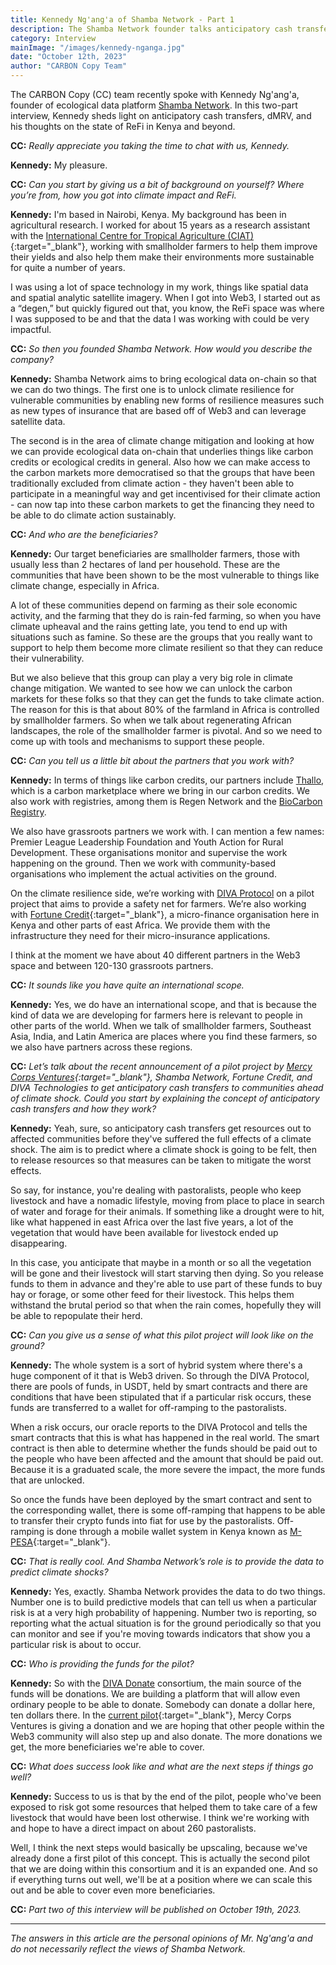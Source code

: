 ```yaml
---
title: Kennedy Ng'ang'a of Shamba Network - Part 1
description: The Shamba Network founder talks anticipatory cash transfers, ecological data, and a new pilot project.
category: Interview
mainImage: "/images/kennedy-nganga.jpg"
date: "October 12th, 2023"
author: "CARBON Copy Team"
---
```


The CARBON Copy (CC) team recently spoke with Kennedy Ng'ang'a, founder of ecological data platform [Shamba Network](/project/shamba-network). In this two-part interview, Kennedy sheds light on anticipatory cash transfers, dMRV, and his thoughts on the state of ReFi in Kenya and beyond.

**CC:** *Really appreciate you taking the time to chat with us, Kennedy.*

**Kennedy:** My pleasure.

**CC:** *Can you start by giving us a bit of background on yourself? Where you’re from, how you got into climate impact and ReFi.*

**Kennedy:** I'm based in Nairobi, Kenya. My background has been in agricultural research. I worked for about 15 years as a research assistant with the [International Centre for Tropical Agriculture (CIAT)](https://csa-msp.kilimo.go.ke/international-centre-for-tropical-agriculture-ciat/){:target="_blank"}, working with smallholder farmers to help them improve their yields and also help them make their environments more sustainable for quite a number of years.

I was using a lot of space technology in my work, things like spatial data and spatial analytic satellite imagery. When I got into Web3, I started out as a “degen,” but quickly figured out that, you know, the ReFi space was where I was supposed to be and that the data I was working with could be very impactful.

**CC:** *So then you founded Shamba Network. How would you describe the company?*

**Kennedy:** Shamba Network aims to bring ecological data on-chain so that we can do two things. The first one is to unlock climate resilience for vulnerable communities by enabling new forms of resilience measures such as new types of insurance that are based off of Web3 and can leverage satellite data.

The second is in the area of climate change mitigation and looking at how we can provide ecological data on-chain that underlies things like carbon credits or ecological credits in general. Also how we can make access to the carbon markets more democratised so that the groups that have been traditionally excluded from climate action -  they haven't been able to participate in a meaningful way and get incentivised for their climate action - can now tap into these carbon markets to get the financing they need to be able to do climate action sustainably.

**CC:** *And who are the beneficiaries?*

**Kennedy:** Our target beneficiaries are smallholder farmers, those with usually less than 2 hectares of land per household. These are the communities that have been shown to be the most vulnerable to things like climate change, especially in Africa.

A lot of these communities depend on farming as their sole economic activity, and the farming that they do is rain-fed farming, so when you have climate upheaval and the rains getting late, you tend to end up with situations such as famine. So these are the groups that you really want to support to help them become more climate resilient so that they can reduce their vulnerability.

But we also believe that this group can play a very big role in climate change mitigation. We wanted to see how we can unlock the carbon markets for these folks so that they can get the funds to take climate action. The reason for this is that about 80% of the farmland in Africa is controlled by smallholder farmers. So when we talk about regenerating African landscapes, the role of the smallholder farmer is pivotal. And so we need to come up with tools and mechanisms to support these people.

**CC:** *Can you tell us a little bit about the partners that you work with?*

**Kennedy:** In terms of things like carbon credits, our partners include [Thallo](/project/thallo), which is a carbon marketplace where we bring in our carbon credits. We also work with registries, among them is Regen Network and the [BioCarbon Registry](/project/biocarbon-registry).

We also have grassroots partners we work with. I can mention a few names: Premier League Leadership Foundation and Youth Action for Rural Development. These organisations monitor and supervise the work happening on the ground. Then we work with community-based organisations who implement the actual activities on the ground.

On the climate resilience side, we’re working with [DIVA Protocol](/project/diva-protocol) on a pilot project that aims to provide a safety net for farmers. We’re also working with [Fortune Credit](https://fortunecredit.co.ke/){:target="_blank"}, a micro-finance organisation here in Kenya and other parts of east Africa. We provide them with the infrastructure they need for their micro-insurance applications.

I think at the moment we have about 40 different partners in the Web3 space and between 120-130 grassroots partners.

**CC:** *It sounds like you have quite an international scope.*

**Kennedy:** Yes, we do have an international scope, and that is because the kind of data we are developing for farmers here is relevant to people in other parts of the world. When we talk of smallholder farmers, Southeast Asia, India, and Latin America are places where you find these farmers, so we also have partners across these regions.

**CC:** *Let’s talk about the recent announcement of a pilot project by [Mercy Corps Ventures](/project/mercy-corps-ventures){:target="_blank"}, Shamba Network, Fortune Credit, and DIVA Technologies to get anticipatory cash transfers to communities ahead of climate shock. Could you start by explaining the concept of anticipatory cash transfers and how they work?*

**Kennedy:** Yeah, sure, so anticipatory cash transfers get resources out to affected communities before they've suffered the full effects of a climate shock. The aim is to predict where a climate shock is going to be felt, then to release resources so that measures can be taken to mitigate the worst effects.

So say, for instance, you're dealing with pastoralists, people who keep livestock and have a nomadic lifestyle, moving from place to place in search of water and forage for their animals. If something like a drought were to hit, like what happened in east Africa over the last five years, a lot of the vegetation that would have been available for livestock ended up disappearing.

In this case, you anticipate that maybe in a month or so all the vegetation will be gone and their livestock will start starving then dying. So you release funds to them in advance and they're able to use part of these funds to buy hay or forage, or some other feed for their livestock. This helps them withstand the brutal period so that when the rain comes, hopefully they will be able to repopulate their herd.

**CC:** *Can you give us a sense of what this pilot project will look like on the ground?*

**Kennedy:** The whole system is a sort of hybrid system where there's a huge component of it that is Web3 driven. So through the DIVA Protocol, there are pools of funds, in USDT, held by smart contracts and there are conditions that have been stipulated that if a particular risk occurs, these funds are transferred to a wallet for off-ramping to the pastoralists.

When a risk occurs, our oracle reports to the DIVA Protocol and tells the smart contracts that this is what has happened in the real world. The smart contract is then able to determine whether the funds should be paid out to the people who have been affected and the amount that should be paid out. Because it is a graduated scale, the more severe the impact, the more funds that are unlocked.

So once the funds have been deployed by the smart contract and sent to the corresponding wallet, there is some off-ramping that happens to be able to transfer their crypto funds into fiat for use by the pastoralists. Off-ramping is done through a mobile wallet system in Kenya known as [M-PESA](https://www.vodafone.com/about-vodafone/what-we-do/consumer-products-and-services/m-pesa){:target="_blank"}.

**CC:** *That is really cool. And Shamba Network’s role is to provide the data to predict climate shocks?*

**Kennedy:** Yes, exactly. Shamba Network provides the data to do two things. Number one is to build predictive models that can tell us when a particular risk is at a very high probability of happening. Number two is reporting, so reporting what the actual situation is for the ground periodically so that you can monitor and see if you're moving towards indicators that show you a particular risk is about to occur.

**CC:** *Who is providing the funds for the pilot?*

**Kennedy:** So with the [DIVA Donate](/project/diva-donate) consortium, the main source of the funds will be donations. We are building a platform that will allow even ordinary people to be able to donate. Somebody can donate a dollar here, ten dollars there. In the [current pilot](https://www.divadonate.xyz/campaign/pastoralists-mcv){:target="_blank"}, Mercy Corps Ventures is giving a donation and we are hoping that other people within the Web3 community will also step up and also donate. The more donations we get, the more beneficiaries we're able to cover.

**CC:** *What does success look like and what are the next steps if things go well?*

**Kennedy:** Success to us is that by the end of the pilot, people who've been exposed to risk got some resources that helped them to take care of a few livestock that would have been lost otherwise. I think we're working with and hope to have a direct impact on about 260 pastoralists.

Well, I think the next steps would basically be upscaling, because we've already done a first pilot of this concept. This is actually the second pilot that we are doing within this consortium and it is an expanded one. And so if everything turns out well, we'll be at a position where we can scale this out and be able to cover even more beneficiaries.

**CC:** *Part two of this interview will be published on October 19th, 2023.*

---

*The answers in this article are the personal opinions of Mr. Ng'ang'a and do not necessarily reflect the views of Shamba Network.*
